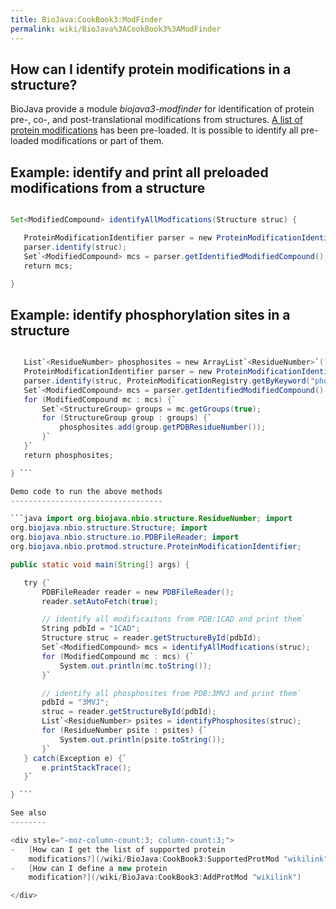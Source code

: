 ```yaml
---
title: BioJava:CookBook3:ModFinder
permalink: wiki/BioJava%3ACookBook3%3AModFinder
---
```


How can I identify protein modifications in a structure?
--------------------------------------------------------

BioJava provide a module *biojava3-modfinder* for identification of
protein pre-, co-, and post-translational modifications from structures.
[A list of protein
modifications](/wiki/BioJava:CookBook3:SupportedProtMod "wikilink") has been
pre-loaded. It is possible to identify all pre-loaded modifications or
part of them.

Example: identify and print all preloaded modifications from a structure
------------------------------------------------------------------------

```java

Set<ModifiedCompound> identifyAllModfications(Structure struc) {

   ProteinModificationIdentifier parser = new ProteinModificationIdentifier();
   parser.identify(struc);
   Set`<ModifiedCompound> mcs = parser.getIdentifiedModifiedCompound();
   return mcs;

}
```

Example: identify phosphorylation sites in a structure
------------------------------------------------------

```java List<ResidueNumber> identifyPhosphosites(Structure struc) {

   List`<ResidueNumber> phosphosites = new ArrayList`<ResidueNumber>`();  
   ProteinModificationIdentifier parser = new ProteinModificationIdentifier();  
   parser.identify(struc, ProteinModificationRegistry.getByKeyword("phosphoprotein"));  
   Set`<ModifiedCompound> mcs = parser.getIdentifiedModifiedCompound();  
   for (ModifiedCompound mc : mcs) {`  
       Set`<StructureGroup> groups = mc.getGroups(true);  
       for (StructureGroup group : groups) {`  
           phosphosites.add(group.getPDBResidueNumber());  
       }`  
   }`  
   return phosphosites;

} ```

Demo code to run the above methods
----------------------------------

```java import org.biojava.nbio.structure.ResidueNumber; import
org.biojava.nbio.structure.Structure; import
org.biojava.nbio.structure.io.PDBFileReader; import
org.biojava.nbio.protmod.structure.ProteinModificationIdentifier;

public static void main(String[] args) {

   try {`  
       PDBFileReader reader = new PDBFileReader();  
       reader.setAutoFetch(true);

       // identify all modificaitons from PDB:1CAD and print them`  
       String pdbId = "1CAD";  
       Structure struc = reader.getStructureById(pdbId);  
       Set`<ModifiedCompound> mcs = identifyAllModfications(struc);  
       for (ModifiedCompound mc : mcs) {`  
           System.out.println(mc.toString());  
       }`

       // identify all phosphosites from PDB:3MVJ and print them`  
       pdbId = "3MVJ";  
       struc = reader.getStructureById(pdbId);  
       List`<ResidueNumber> psites = identifyPhosphosites(struc);  
       for (ResidueNumber psite : psites) {`  
           System.out.println(psite.toString());  
       }`  
   } catch(Exception e) {`  
       e.printStackTrace();  
   }`

} ```

See also
--------

<div style="-moz-column-count:3; column-count:3;">
-   [How can I get the list of supported protein
    modifications?](/wiki/BioJava:CookBook3:SupportedProtMod "wikilink")
-   [How can I define a new protein
    modification?](/wiki/BioJava:CookBook3:AddProtMod "wikilink")

</div>

